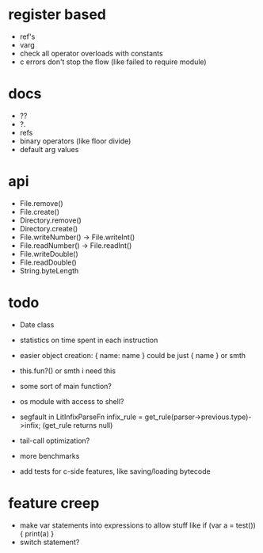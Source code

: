 # register based

* ref's
* varg
* check all operator overloads with constants
* c errors don't stop the flow (like failed to require module)

# docs

* ??
* ?.
* refs
* binary operators (like floor divide)
* default arg values

# api

* File.remove()
* File.create()
* Directory.remove()
* Directory.create()
* File.writeNumber() -> File.writeInt()
* File.readNumber() -> File.readInt()
* File.writeDouble()
* File.readDouble()
* String.byteLength

# todo

* Date class
* statistics on time spent in each instruction

* easier  object creation: {
 name: name
} could be just { name } or smth

* this.fun?() or smth i need this
* some sort of main function?
* os module with access to shell?

* segfault in LitInfixParseFn infix_rule = get_rule(parser->previous.type)->infix; (get_rule returns null)
* tail-call optimization?
* more benchmarks
* add tests for c-side features, like saving/loading bytecode

# feature creep

* make var statements into expressions to allow stuff like if (var a = test()) { print(a) }
* switch statement?